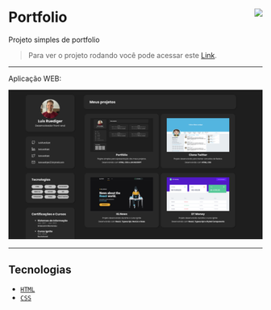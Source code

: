 # Portfolio <img align="right" src="https://img.shields.io/static/v1?label=STATUS&message=EM%20DESENVOLVIMENTO&color=GREEN&style=for-the-badge"/>

Projeto simples de portfolio <br/>
> Para ver o projeto rodando você pode acessar este [Link](https://luisruediger.com.br).

---

Aplicação WEB:
<p align="center">
  <img src="./.github/portfolio.png"/>
</p>

---
## Tecnologias

- [`HTML`](https://developer.mozilla.org/en-US/docs/Web/HTML)
- [`CSS`](https://developer.mozilla.org/en-US/docs/Web/CSS)
